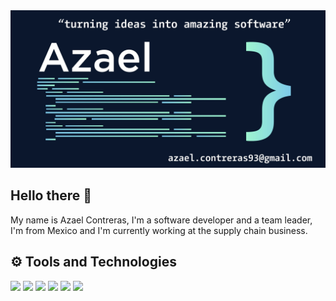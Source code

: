 <img src="https://github.com/thedamphair/thedamphair/blob/main/Aza_Portada-01.jpeg">

## Hello there 👋
My name is Azael Contreras, I'm a software developer and a team leader, I'm from Mexico and I'm currently working at the supply chain business.

## ⚙️ Tools and Technologies  
![](https://img.shields.io/badge/code-JavaScript-yellow?logo=javascript&logoColor=white) ![](https://img.shields.io/badge/code-TypeScript-blue?logo=typescript&logoColor=white) ![](https://img.shields.io/badge/code-Kotlin-brightgreen?logo=kotlin&logoColor=white) ![](https://img.shields.io/badge/code-Dart-9cf?logo=dart&logoColor=white)
![](https://img.shields.io/badge/database-MongoDB-brightgreen?logo=mongodb&logoColor=white)
![](https://img.shields.io/badge/cloud-Azure-blue?logo=microsoft-azure&logoColor=white)

<!--
- 🔭 I’m currently working on ...
- 🌱 I’m currently learning ...
- 👯 I’m looking to collaborate on ...
- 🤔 I’m looking for help with ...
- 💬 Ask me about ...
- 📫 How to reach me: ...
- 😄 Pronouns: ...
- ⚡ Fun fact: ...
-->
